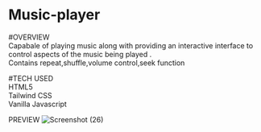 # Music-player

#OVERVIEW<br>
Capabale of playing music along with providing an interactive interface to control aspects of the music being played .<br>
Contains repeat,shuffle,volume control,seek function 


#TECH USED<br>
HTML5<br>
Tailwind CSS<br>
Vanilla Javascript<br>

PREVIEW
![Screenshot (26)](https://github.com/Anugrah070/Music-player/assets/71122669/c93355f0-808d-484d-b4b3-2525f57566fe)
